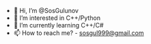 - 👋 Hi, I’m @SosGulunov
- 👀 I’m interested in C++/Python
- 🌱 I’m currently learning C++/C#
- 📫 How to reach me? - sosgul999@gmail.com
